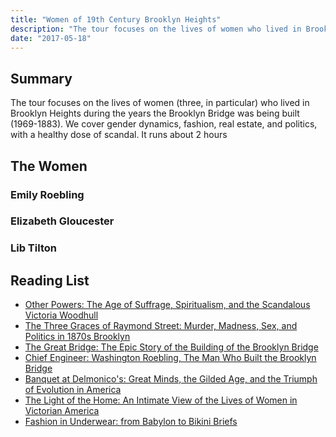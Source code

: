 ```yaml
---
title: "Women of 19th Century Brooklyn Heights"
description: "The tour focuses on the lives of women who lived in Brooklyn Heights during the years the Brooklyn Bridge was being built (1969-1883)."
date: "2017-05-18"
---
```


## Summary

The tour focuses on the lives of women (three, in particular) who lived in Brooklyn Heights during the years the Brooklyn Bridge was being built (1969-1883). We cover gender dynamics, fashion, real estate, and politics, with a healthy dose of scandal. It runs about 2 hours

## The Women

### Emily Roebling

### Elizabeth Gloucester

### Lib Tilton

## Reading List

- [Other Powers: The Age of Suffrage, Spiritualism, and the Scandalous Victoria Woodhull](https://www.goodreads.com/book/show/216659.Other_Powers?from_search=true)
- [The Three Graces of Raymond Street: Murder, Madness, Sex, and Politics in 1870s Brooklyn](https://www.goodreads.com/book/show/25071482-the-three-graces-of-raymond-street)
- [The Great Bridge: The Epic Story of the Building of the Brooklyn Bridge](https://www.goodreads.com/book/show/2369.The_Great_Bridge?from_search=true) 
- [Chief Engineer: Washington Roebling, The Man Who Built the Brooklyn Bridge](https://www.goodreads.com/book/show/31450817-chief-engineer?ac=1&from_search=true)
- [Banquet at Delmonico's: Great Minds, the Gilded Age, and the Triumph of Evolution in America](https://www.goodreads.com/book/show/5277128-banquet-at-delmonico-s?ac=1&from_search=true)
- [The Light of the Home: An Intimate View of the Lives of Women in Victorian America](https://www.amazon.com/Light-Home-Intimate-Victorian-America/dp/1557287600)
- [Fashion in Underwear: from Babylon to Bikini Briefs](https://www.amazon.com/Fashion-Underwear-Babylon-Bikini-Costumes/dp/0486476499/ref=sr_1_3?s=books&ie=UTF8&qid=1512445709&sr=1-3&keywords=underwear+a+history)
